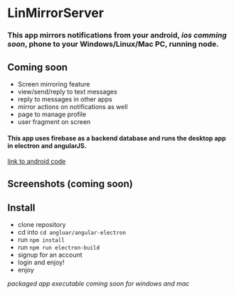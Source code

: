 # LinMirrorServer

### This app mirrors notifications from your android, _ios comming soon_, phone to your Windows/Linux/Mac PC, running node. 

## Coming soon
- Screen mirroring feature
- view/send/reply to text messages
- reply to messages in other apps
- mirror actions on notifications as well
- page to manage profile
- user fragment on screen 

#### This app uses firebase as a backend database and runs the desktop app in electron and angularJS. 
 
[link to android code](https://github.com/shaqer1/LinMirror)

## Screenshots (coming soon)

## Install

- clone repository
- cd into `cd angluar/angular-electron`
- run `npm install`
- run `npm run electron-build`
- signup for an account
- login and enjoy!
- enjoy

_packaged app executable coming soon for windows and mac_
